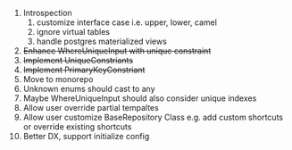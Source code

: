 1. Introspection
   1. customize interface case i.e. upper, lower, camel
   1. ignore virtual tables
   1. handle postgres materialized views
1. ~~Enhance WhereUniqueInput with unique constraint~~
1. ~~Implement UniqueConstriants~~
1. ~~Implement PrimaryKeyConstriant~~
1. Move to monorepo
1. Unknown enums should cast to any
1. Maybe WhereUniqueInput should also consider unique indexes
1. Allow user override partial tempaltes
1. Allow user customize BaseRepository Class e.g. add custom shortcuts or override existing shortcuts
1. Better DX, support initialize config
